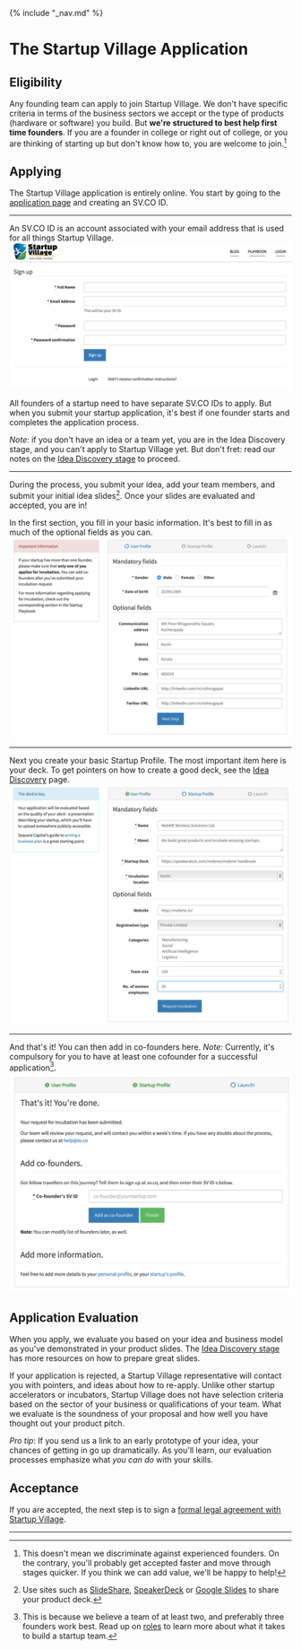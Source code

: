 {% include "_nav.md" %}

# The Startup Village Application

## Eligibility

Any founding team can apply to join Startup Village. We don't have specific criteria in terms of the business sectors we accept or the type of products (hardware or software) you build. But **we're structured to best help first time founders**. If you are a founder in college or right out of college, or you are thinking of starting up but don't know how to, you are welcome to join.[^1]

## Applying

The Startup Village application is entirely online. You start by going to the [application page](http://SV.CO/apply) and creating an SV.CO ID. 

---
An SV.CO ID is an account associated with your email address that is used for all things Startup Village.
![Image of SV.CO ID Creation Process](images/apply0.png)

All founders of a startup need to have separate SV.CO IDs to apply. But when you submit your startup application, it's best if one founder starts and completes the application process.

*Note*: if you don't have an idea or a team yet, you are in the Idea Discovery stage, and you can't apply to Startup Village yet. But don't fret: read our notes on the [Idea Discovery stage](stages/1-idea-discovery.md) to proceed.

---
During the process, you submit your idea, add your team members, and submit your initial idea slides[^2]. Once your slides are evaluated and accepted, you are in!

In the first section, you fill in your basic information. It's best to fill in as much of the optional fields as you can.
![Images of the application process](images/apply1.png)

---
Next you create your basic Startup Profile. The most important item here is your deck. To get pointers on how to create a good deck, see the [Idea Discovery](stages/1-idea-discovery.md) page.
![Images of the application process](images/apply2.png)


---
And that's it! You can then add in co-founders here. *Note:* Currently, it's compulsory for you to have at least one cofounder for a successful application[^3].
![Images of the application process](images/apply3.png)

## Application Evaluation
When you apply, we evaluate you based on your idea and business model as you've demonstrated in your product slides. The [Idea Discovery stage](stages/1-idea-discovery.md) has more resources on how to prepare great slides. 

If your application is rejected, a Startup Village representative will contact you with pointers, and ideas about how to re-apply. Unlike other startup accelerators or incubators, Startup Village does not have selection criteria based on the sector of your business or qualifications of your team. What we evaluate is the soundness of your proposal and how well you have thought out your product pitch.

*Pro tip*: If you send us a link to an early prototype of your idea, your chances of getting in go up dramatically. As you'll learn, our evaluation processes emphasize what *you can do* with your skills. 

## Acceptance
If you are accepted, the next step is to sign a [formal legal agreement with Startup Village](2-legal-agreement.md). 

---
[^1]: This doesn't mean we discriminate against experienced founders. On the contrary, you'll probably get accepted faster and move through stages quicker. If you think we can add value, we'll be happy to help!
[^2]: Use sites such as [SlideShare](http://www.slideshare.net), [SpeakerDeck](https://speakerdeck.com) or [Google Slides](http://www.google.com/slides/about/) to share your product deck.
[^3]: This is because we believe a team of at least two, and preferably three founders work best. Read up on [roles](5-startup-roles.md) to learn more about what it takes to build a startup team.